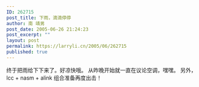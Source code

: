 ```yaml
---
ID: 262715
post_title: 下雨，滴滴停停
author: 南 靖男
post_date: 2005-06-26 21:24:23
post_excerpt: ""
layout: post
permalink: https://larryli.cn/2005/06/262715
published: true
---
```

终于把雨给下下来了。好凉快哦。
从昨晚开始就一直在议论空调，嘿嘿。
另外，lcc + nasm + alink 组合准备再度出击！